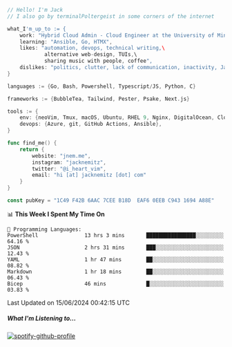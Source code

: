 ```go
// Hello! I'm Jack
// I also go by terminalPoltergeist in some corners of the internet

what_I'm_up_to := {
    work: "Hybrid Cloud Admin - Cloud Engineer at the University of Minnesota",
    learning: "Ansible, Go, HTMX",
    likes: "automation, devops, technical writing,\
            alternative web-design, TUIs,\
            sharing music with people, coffee",
    dislikes: "politics, clutter, lack of communication, inactivity, Java",
}

languages := {Go, Bash, Powershell, Typescript/JS, Python, C}

frameworks := {BubbleTea, Tailwind, Pester, Psake, Next.js}

tools := {
    env: {neoVim, Tmux, macOS, Ubuntu, RHEL 9, Nginx, DigitalOcean, Cloudflare},
    devops: {Azure, git, GitHub Actions, Ansible},
}

func find_me() {
    return {
        website: "jnem.me",
        instagram: "jacknemitz",
        twitter: "@i_heart_vim",
        email: "hi [at] jacknemitz [dot] com"
    }
}

const pubKey = "1C49 F42B 6AAC 7CEE B18D  EAF6 0EEB C943 1694 A88E"
```

<!--START_SECTION:waka-->
📊 **This Week I Spent My Time On** 

```text
💬 Programming Languages: 
PowerShell               13 hrs 3 mins       ████████████████░░░░░░░░░   64.16 % 
JSON                     2 hrs 31 mins       ███░░░░░░░░░░░░░░░░░░░░░░   12.43 % 
YAML                     1 hr 47 mins        ██░░░░░░░░░░░░░░░░░░░░░░░   08.82 % 
Markdown                 1 hr 18 mins        ██░░░░░░░░░░░░░░░░░░░░░░░   06.43 % 
Bicep                    46 mins             █░░░░░░░░░░░░░░░░░░░░░░░░   03.83 % 
```


 Last Updated on 15/06/2024 00:42:15 UTC
<!--END_SECTION:waka-->

##### What I'm Listening to...

[![spotify-github-profile](https://spotify-github-profile.vercel.app/api/view?uid=jack.nemitz&cover_image=true&show_offline=true&bar_color=53b14f&bar_color_cover=false&background_color=121212FF)](https://spotify-github-profile.vercel.app/api/view?uid=jack.nemitz&redirect=true)
